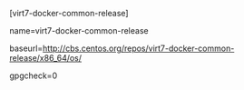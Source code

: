[virt7-docker-common-release]

name=virt7-docker-common-release

baseurl=http://cbs.centos.org/repos/virt7-docker-common-release/x86_64/os/

gpgcheck=0


